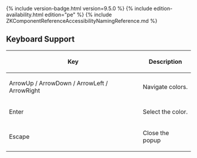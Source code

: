  {% include
version-badge.html version=9.5.0 %} {% include edition-availability.html edition="pe" %} {% include
ZKComponentReferenceAccessibilityNamingReference.md %}

## Keyboard Support

<table>
<thead>
<tr class="header">
<th><center>
<p>Key</p>
</center></th>
<th><center>
<p>Description</p>
</center></th>
</tr>
</thead>
<tbody>
<tr class="odd">
<td><p>ArrowUp / ArrowDown / ArrowLeft / ArrowRight</p></td>
<td><p>Navigate colors.</p></td>
</tr>
<tr class="even">
<td><p>Enter</p></td>
<td><p>Select the color.</p></td>
</tr>
<tr class="odd">
<td><p>Escape</p></td>
<td><p>Close the popup</p></td>
</tr>
</tbody>
</table>
